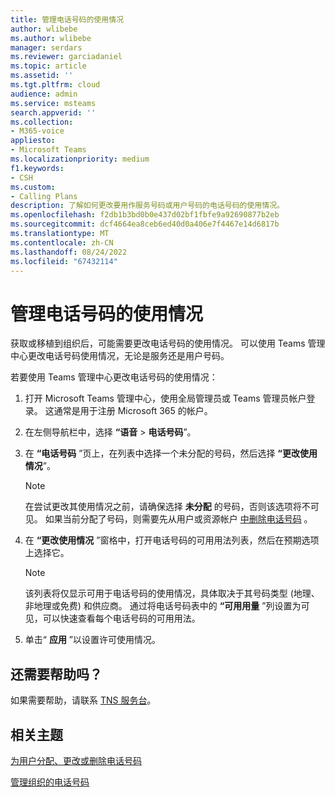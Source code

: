 ```yaml
---
title: 管理电话号码的使用情况
author: wlibebe
ms.author: wlibebe
manager: serdars
ms.reviewer: garciadaniel
ms.topic: article
ms.assetid: ''
ms.tgt.pltfrm: cloud
audience: admin
ms.service: msteams
search.appverid: ''
ms.collection:
- M365-voice
appliesto:
- Microsoft Teams
ms.localizationpriority: medium
f1.keywords:
- CSH
ms.custom:
- Calling Plans
description: 了解如何更改要用作服务号码或用户号码的电话号码的使用情况。
ms.openlocfilehash: f2db1b3bd0b0e437d02bf1fbfe9a92690877b2eb
ms.sourcegitcommit: dcf4664ea8ceb6ed40d0a406e7f4467e14d6817b
ms.translationtype: MT
ms.contentlocale: zh-CN
ms.lasthandoff: 08/24/2022
ms.locfileid: "67432114"
---
```

# <a name="manage-the-usage-of-a-phone-number"></a>管理电话号码的使用情况

获取或移植到组织后，可能需要更改电话号码的使用情况。 可以使用 Teams 管理中心更改电话号码使用情况，无论是服务还是用户号码。

若要使用 Teams 管理中心更改电话号码的使用情况：

1. 打开 Microsoft Teams 管理中心，使用全局管理员或 Teams 管理员帐户登录。 这通常是用于注册 Microsoft 365 的帐户。

2. 在左侧导航栏中，选择 **“语音** \> **电话号码**”。

3. 在 **“电话号码** ”页上，在列表中选择一个未分配的号码，然后选择 **“更改使用情况**”。

      > [!NOTE]
      > 在尝试更改其使用情况之前，请确保选择 **未分配** 的号码，否则该选项将不可见。 如果当前分配了号码，则需要先从用户或资源帐户 [中删除电话号码](/MicrosoftTeams/assign-change-or-remove-a-phone-number-for-a-user#remove-a-phone-number-from-a-user) 。

4. 在 **“更改使用情况** ”窗格中，打开电话号码的可用用法列表，然后在预期选项上选择它。

      > [!NOTE]
      > 该列表将仅显示可用于电话号码的使用情况，具体取决于其号码类型 (地理、非地理或免费) 和供应商。 通过将电话号码表中的 **“可用用量** ”列设置为可见，可以快速查看每个电话号码的可用用法。

5. 单击“ **应用** ”以设置许可使用情况。

## <a name="still-need-assistance"></a>还需要帮助吗？

如果需要帮助，请联系 [TNS 服务台](/contact-tns-service-desk.md)。

## <a name="related-topics"></a>相关主题

[为用户分配、更改或删除电话号码](/microsoftteams/assign-change-or-remove-a-phone-number-for-a-user)

[管理组织的电话号码](/microsoftteams/manage-phone-numbers-for-your-organization)
